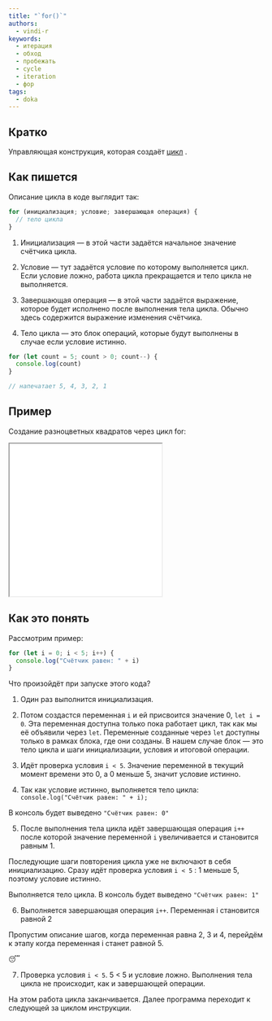 ```yaml
---
title: "`for()`"
authors:
  - vindi-r
keywords:
  - итерация
  - обход
  - пробежать
  - cycle
  - iteration
  - фор
tags:
  - doka
---
```


## Кратко

Управляющая конструкция, которая создаёт [цикл](/js/loop/) .

## Как пишется

Описание цикла в коде выглядит так:

```js
for (инициализация; условие; завершающая операция) {
  // тело цикла
}
```

1. Инициализация — в этой части задаётся начальное значение счётчика цикла.

2. Условие — тут задаётся условие по которому выполняется цикл. Если условие ложно, работа цикла прекращается и тело цикла не выполняется.

3. Завершающая операция — в этой части задаётся выражение, которое будет исполнено после выполнения тела цикла. Обычно здесь содержится выражение изменения счётчика.

4. Тело цикла — это блок операций, которые будут выполнены в случае если условие истинно.

```js
for (let count = 5; count > 0; count--) {
  console.log(count)
}

// напечатает 5, 4, 3, 2, 1
```

## Пример

Создание разноцветных квадратов через цикл for:

<iframe title="Название — for() — Дока" src="demos/vindi-r-bJejME/" height="300" sandbox></iframe>

## Как это понять

Рассмотрим пример:

```js
for (let i = 0; i < 5; i++) {
  console.log("Счётчик равен: " + i)
}
```

Что произойдёт при запуске этого кода?

1. Один раз выполнится инициализация.

2. Потом создастся переменная `i` и ей присвоится значение 0, `let i = 0`. Эта переменная доступна только пока работает цикл, так как мы её объявили через `let`. Переменные созданные через `let` доступны только в рамках блока, где они созданы. В нашем случае блок — это тело цикла и шаги инициализации, условия и итоговой операции.

3. Идёт проверка условия `i < 5`. Значение переменной в текущий момент времени это 0, а 0 меньше 5, значит условие истинно.

4. Так как условие истинно, выполняется тело цикла: `console.log("Счётчик равен: " + i);`

В консоль будет выведено `"Счётчик равен: 0"`

5. После выполнения тела цикла идёт завершающая операция `i++` после которой значение переменной `i` увеличивается и становится равным 1.

Последующие шаги повторения цикла уже не включают в себя инициализацию. Сразу идёт проверка условия `i < 5` : 1 меньше 5, поэтому условие истинно.

Выполняется тело цикла. В консоль будет выведено `"Счётчик равен: 1"`

6. Выполняется завершающая операция `i++`. Переменная i становится равной 2

Пропустим описание шагов, когда переменная равна 2, 3 и 4, перейдём к этапу когда переменная i станет равной 5.

😴

7. Проверка условия `i < 5`. 5 < 5 и условие ложно. Выполнения тела цикла не происходит, как и завершающей операции.

На этом работа цикла заканчивается. Далее программа переходит к следующей за циклом инструкции.
